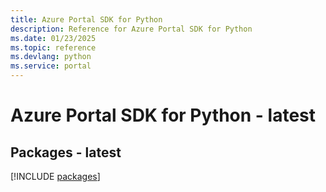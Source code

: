 ```yaml
---
title: Azure Portal SDK for Python
description: Reference for Azure Portal SDK for Python
ms.date: 01/23/2025
ms.topic: reference
ms.devlang: python
ms.service: portal
---
```

# Azure Portal SDK for Python - latest
## Packages - latest
[!INCLUDE [packages](portal-index.md)]